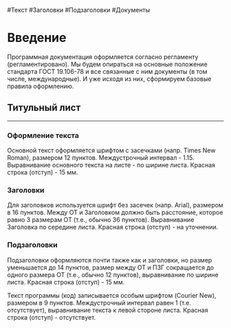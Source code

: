 
#Текст #Заголовки #Подзаголовки #Документы
# Введение

Программная документация оформляется согласно регламенту (регламентировано). Мы будем опираться на основные положение стандарта ГОСТ 19.106-78 и все связанные с ним документы (в том числе, международные). И уже исходя из них, сформируем базовые правила оформлению.


## Титульный лист

---


### Оформление текста

Основной текст оформляется шрифтом с засечками (напр. Times New Roman), размером 12 пунктов. Междустрочный интервал - 1.15. Выравнивание основного текста на листе - по ширине листа. Красная строка (отступ) - 15 мм.

### Заголовки
Для заголовков используется шрифт без засечек (напр. Arial), размером в 16 пунктов. Между ОТ и Заголовком должно быть расстояние, которое равно 3 размерам ОТ (т.е., обычно 36 пунктов). Выравнивание Заголовка по середине листа. Красная строка (отступ) - на уточнении.

### Подзаголовки
Подзаголовки оформляются почти также как и заголовки, но размер уменьшается до 14 пунктов, размер между ОТ и ПЗГ сокращается до одного размера ОТ (т.е., обычно 12 пунктов), выравнивание по ширине листа. Красная строка (отступ) - 15 мм.

Текст программы (код) записывается особым шрифтом (Courier New), размером в 9 пунктов. Междустрочный интервал равен 1 (т.е. отсутствует), выравнивание текста к левой стороне листа. Красная строка (отступ) - отсутствует.